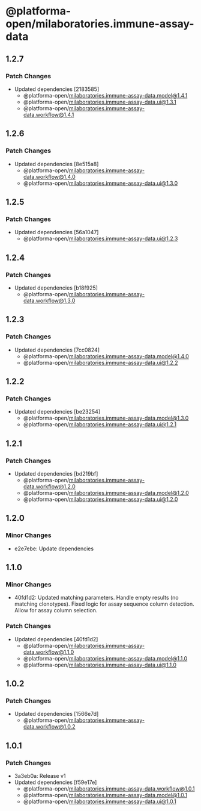 # @platforma-open/milaboratories.immune-assay-data

## 1.2.7

### Patch Changes

- Updated dependencies [2183585]
  - @platforma-open/milaboratories.immune-assay-data.model@1.4.1
  - @platforma-open/milaboratories.immune-assay-data.ui@1.3.1
  - @platforma-open/milaboratories.immune-assay-data.workflow@1.4.1

## 1.2.6

### Patch Changes

- Updated dependencies [8e515a8]
  - @platforma-open/milaboratories.immune-assay-data.workflow@1.4.0
  - @platforma-open/milaboratories.immune-assay-data.ui@1.3.0

## 1.2.5

### Patch Changes

- Updated dependencies [56a1047]
  - @platforma-open/milaboratories.immune-assay-data.ui@1.2.3

## 1.2.4

### Patch Changes

- Updated dependencies [b18f925]
  - @platforma-open/milaboratories.immune-assay-data.workflow@1.3.0

## 1.2.3

### Patch Changes

- Updated dependencies [7cc0824]
  - @platforma-open/milaboratories.immune-assay-data.model@1.4.0
  - @platforma-open/milaboratories.immune-assay-data.ui@1.2.2

## 1.2.2

### Patch Changes

- Updated dependencies [be23254]
  - @platforma-open/milaboratories.immune-assay-data.model@1.3.0
  - @platforma-open/milaboratories.immune-assay-data.ui@1.2.1

## 1.2.1

### Patch Changes

- Updated dependencies [bd219bf]
  - @platforma-open/milaboratories.immune-assay-data.workflow@1.2.0
  - @platforma-open/milaboratories.immune-assay-data.model@1.2.0
  - @platforma-open/milaboratories.immune-assay-data.ui@1.2.0

## 1.2.0

### Minor Changes

- e2e7ebe: Update dependencies

## 1.1.0

### Minor Changes

- 40fd1d2: Updated matching parameters. Handle empty results (no matching clonotypes). Fixed logic for assay sequence column detection. Allow for assay column selection.

### Patch Changes

- Updated dependencies [40fd1d2]
  - @platforma-open/milaboratories.immune-assay-data.workflow@1.1.0
  - @platforma-open/milaboratories.immune-assay-data.model@1.1.0
  - @platforma-open/milaboratories.immune-assay-data.ui@1.1.0

## 1.0.2

### Patch Changes

- Updated dependencies [1566e7d]
  - @platforma-open/milaboratories.immune-assay-data.workflow@1.0.2

## 1.0.1

### Patch Changes

- 3a3eb0a: Release v1
- Updated dependencies [f59e17e]
  - @platforma-open/milaboratories.immune-assay-data.workflow@1.0.1
  - @platforma-open/milaboratories.immune-assay-data.model@1.0.1
  - @platforma-open/milaboratories.immune-assay-data.ui@1.0.1
